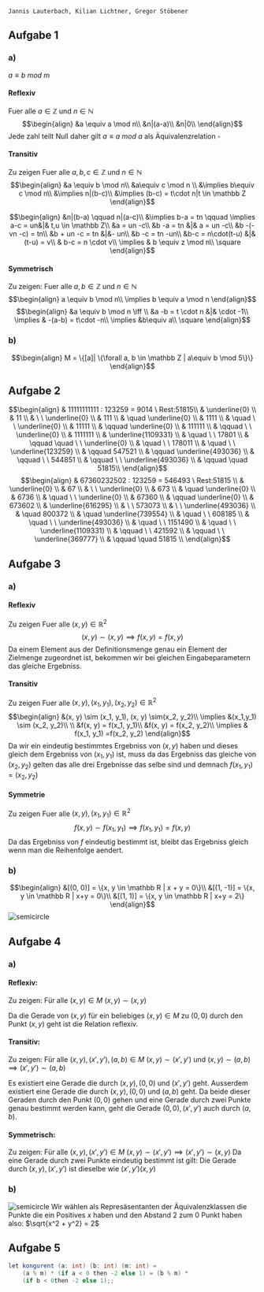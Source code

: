 	Jannis Lauterbach, Kilian Lichtner, Gregor Stöbener


## Aufgabe 1

### a)
$a \equiv b \ mod \ m$

#### Reflexiv
Fuer alle $a \in \mathbb Z$ und $n \in \mathbb N$
$$\begin{align}
&a \equiv a \mod  n\\
&n|(a-a)\\
&n|0\\
\end{align}$$
Jede zahl teilt Null daher gilt $a \equiv a\ mod\ a$ als Äquivalenzrelation
$\square$

#### Transitiv
Zu zeigen
Fuer alle $a, b, c \in \mathbb Z$ und $n\in \mathbb N$
$$\begin{align}
&a \equiv b \mod n\\
&a\equiv c \mod n \\
&\implies b\equiv c \mod n\\
&\implies n|(b-c)\\
&\implies (b-c) = t\cdot n|t \in \mathbb Z
\end{align}$$


$$\begin{align}
&n|(b-a) \qquad n|(a-c)\\
&\implies b-a = tn \qquad \implies a-c = un&|& t,u \in \mathbb Z\\
&a = un -c\\
&b -a = tn &|& a = un -c\\
&b -(-vn -c) = tn\\
&b + un -c = tn &|&- un\\
&b -c = tn -un\\
&b-c = n\cdot(t-u) &|& (t-u) = v\\
& b-c = n \cdot v\\
\implies & b \equiv z \mod n\\
\square
\end{align}$$

#### Symmetrisch
Zu zeigen:
Fuer alle $a, b \in \mathbb Z$ und $n \in \mathbb N$
$$\begin{align}
a \equiv b \mod n\\
\implies b \equiv a \mod n
\end{align}$$
$$\begin{align}
&a \equiv b \mod n \iff \\
&a -b = t \cdot n &|& \cdot -1\\
\implies & -(a-b) = t\cdot -n\\
\implies &b\equiv a\\
\square
\end{align}$$

### b)
$$\begin{align}
M = \{[a]| \{\forall a, b \in \mathbb Z | a\equiv b \mod 5\}\}
\end{align}$$


## Aufgabe 2
$$\begin{align}
& 11111111111 : 123259 = 9014 \ Rest:51815\\
& \underline{0} \\
& 11 \\
& \ \ \underline{0} \\
& 111 \\
& \quad \underline{0} \\
& 1111 \\
& \quad \ \ \underline{0} \\
& 11111 \\
& \qquad \underline{0} \\
& 111111 \\
& \qquad \ \ \underline{0} \\
& 1111111 \\
& \underline{1109331} \\
& \quad \ \ 17801 \\
& \qquad \quad \ \ \underline{0} \\
& \quad \ \ 178011 \\
& \quad \ \ \underline{123259} \\
& \qquad 547521 \\
& \qquad \underline{493036} \\
& \qquad \ \ 544851 \\
& \qquad \ \ \underline{493036} \\
& \qquad \quad 51815\\
\end{align}$$
$$\begin{align}
& 67360232502 : 123259 = 546493 \ Rest:51815 \\
& \underline{0} \\
& 67 \\
& \ \ \underline{0} \\
& 673 \\
& \quad \underline{0} \\
& 6736 \\
& \quad \ \ \underline{0} \\
& 67360 \\
& \qquad \underline{0} \\
& 673602 \\
& \underline{616295} \\
& \ \ 573073 \\
& \ \ \underline{493036} \\
& \quad 800372 \\
& \quad \underline{739554} \\
& \quad \ \ 608185 \\
& \quad \ \ \underline{493036} \\
& \quad \ \ 1151490 \\
& \quad \ \ \underline{1109331} \\
& \qquad \ \  421592 \\
& \qquad \ \ \underline{369777} \\
& \qquad \quad 51815 \\
\end{align}$$


## Aufgabe 3

### a)
#### Reflexiv
Zu zeigen
Fuer alle $(x, y) \in \mathbb R^2$
$$(x,y) \sim (x,y) \implies f(x, y) = f(x, y)$$
Da einem Element aus der Definitionsmenge genau ein Element der Zielmenge zugeordnet ist, bekommen wir bei gleichen Eingabeparametern das gleiche Ergebniss.

#### Transitiv
Zu zeigen
Fuer alle $(x, y),(x_1, y_1), (x_2, y_2) \in \mathbb R^2$
$$\begin{align}
&(x, y) \sim (x_1, y_1), (x, y) \sim(x_2, y_2)\\
\implies &(x_1,y_1) \sim (x_2, y_2)\\
\\
&f(x, y) = f(x_1, y_1)\\
&f(x, y) = f(x_2, y_2)\\
\implies & f(x_1, y_1) =f(x_2, y_2)
\end{align}$$
Da wir ein eindeutig bestimmtes Ergebniss von $(x, y)$ haben und dieses gleich dem Ergebniss von $(x_1, y_1)$ ist, muss da das Ergebniss das gleiche von $(x_2, y_2)$
gelten das alle drei Ergebnisse das selbe sind und demnach $f(x_1, y_1) = (x_2, y_2)$

#### Symmetrie
Zu zeigen
Fuer alle $(x,y), (x_1, y_1) \in \mathbb R^2$
$$
f(x, y) \sim f(x_1, y_1) \implies f(x_1, y_1) = f(x, y)
$$
Da das Ergebniss von $f$ eindeutig bestimmt ist, bleibt das Ergebniss gleich wenn man die Reihenfolge aendert.

### b)
$$\begin{align}
&[(0, 0)] = \{x, y \in \mathbb R | x + y = 0\}\\
&[(1, -1)] = \{x, y \in \mathbb R | x+y = 0\}\\
&[(1, 1)] = \{x, y \in \mathbb R | x+y = 2\}
\end{align}$$
![semicircle](lines.png)

## Aufgabe 4
### a)

#### Reflexiv:

Zu zeigen:
Für alle $(x, y) \in M$
$(x, y)\sim (x, y)$

Da  die Gerade von $(x, y)$ für ein beliebiges $(x, y) \in M$ zu $(0, 0)$ durch den Punkt $(x, y)$ geht ist die Relation reflexiv.

#### Transitiv:

Zu zeigen:
Für alle $(x, y), (x', y'), (a, b) \in M$
$(x, y) \sim (x', y')$ und $(x, y) \sim (a, b) \implies (x', y') \sim (a, b)$

Es existiert eine Gerade die durch $(x, y), (0, 0)$ und $(x', y')$ geht.
Ausserdem existiert eine Gerade die durch $(x, y), (0, 0)$ und $(a, b)$ geht.
Da beide dieser Geraden durch den Punkt $(0, 0)$ gehen und eine Gerade durch zwei Punkte genau bestimmt werden kann, geht die Gerade $(0, 0), (x', y')$ auch durch $(a, b)$.

#### Symmetrisch:
Zu zeigen:
Für alle $(x, y), (x', y') \in M$
$(x, y) \sim (x', y') \implies (x', y') \sim (x, y)$
Da eine Gerade durch zwei Punkte eindeutig bestimmt ist gilt:
Die Gerade durch $(x, y), (x', y')$ ist dieselbe wie $(x', y') (x, y)$ 

### b)
![semicircle](attachments/semicircle.jpg)
Wir wählen als Represäsentanten der Äquivalenzklassen die Punkte die ein Positives $x$ haben und den Abstand $2$ zum $0$ Punkt haben also: $\sqrt{x^2 + y^2} = 2$


## Aufgabe 5
```csharp
let kongurent (a: int) (b: int) (m: int) = 
	(a % m) * (if a < 0 then -2 else 1) = (b % m) * 
	(if b < 0then -2 else 1);;
```
